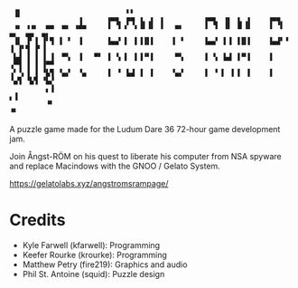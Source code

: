 ```
 ▗▖                          ▖▖                                                 
 ▝▘              ▗      ▗▄▄  ▄▄ ▗  ▖ ▗          ▗▄▄  ▗▖ ▗  ▖    ▗▄▄             
 ▗▖ ▗▗▖  ▄▄  ▄▖ ▗▟▄     ▐ ▝▌▗▘▝▖▐▌▐▌ ▐   ▄▖     ▐ ▝▌ ▐▌ ▐▌▐▌    ▐ ▝▌ ▄▖  ▄▄  ▄▖ 
 ▐▌ ▐▘▐ ▐▘▜ ▐ ▝  ▐      ▐▄▄▘▐  ▌▐▐▌▌    ▐ ▝     ▐▄▄▘ ▌▐ ▐▐▌▌    ▐▄▟▘▝ ▐ ▐▘▜ ▐▘▐ 
 ▙▟ ▐ ▐ ▐ ▐  ▀▚  ▐   ▀▘ ▐ ▝▖▐  ▌▐▝▘▌     ▀▚     ▐ ▝▖ ▙▟ ▐▝▘▌    ▐   ▗▀▜ ▐ ▐ ▐▀▀ 
▗▘▝▖▐ ▐ ▝▙▜ ▝▄▞  ▝▄     ▐  ▘ ▙▟ ▐  ▌    ▝▄▞     ▐  ▘▐  ▌▐  ▌    ▐   ▝▄▜ ▝▙▜ ▝▙▞ 
         ▖▐                                                              ▖▐     
         ▝▘                                                              ▝▘     
```

A puzzle game made for the Ludum Dare 36 72-hour game development jam.

Join Ångst-RÖM on his quest to liberate his computer from NSA spyware and replace Macindows with the GNOO / Gelato System.

https://gelatolabs.xyz/angstromsrampage/

Credits
=======
* Kyle Farwell (kfarwell): Programming
* Keefer Rourke (krourke): Programming
* Matthew Petry (fire219): Graphics and audio
* Phil St. Antoine (squid): Puzzle design
